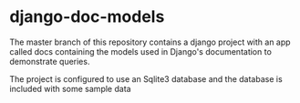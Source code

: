 # django-doc-models

The master branch of this repository contains a django project with an app called docs containing the models used in Django's
documentation to demonstrate queries.

The project is configured to use an Sqlite3 database and the database is included with some sample data
